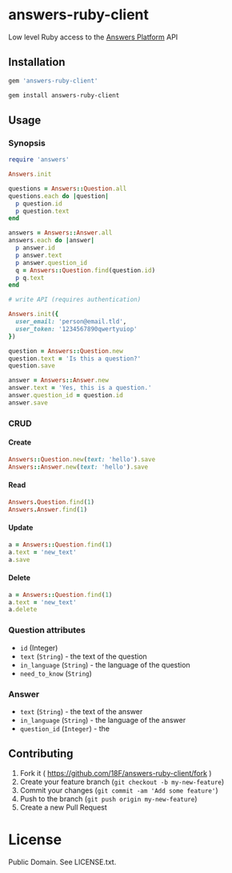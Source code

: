 # answers-ruby-client

Low level Ruby access to the [Answers Platform](https://github.com/18F/answers) API

## Installation

```ruby
gem 'answers-ruby-client'
```

```sh
gem install answers-ruby-client
```

## Usage

### Synopsis

```ruby
require 'answers'

Answers.init

questions = Answers::Question.all
questions.each do |question|
  p question.id
  p question.text
end

answers = Answers::Answer.all
answers.each do |answer|
  p answer.id
  p answer.text
  p answer.question_id
  q = Answers::Question.find(question.id)
  p q.text
end

# write API (requires authentication)

Answers.init({
  user_email: 'person@email.tld',
  user_token: '1234567890qwertyuiop'
})

question = Answers::Question.new
question.text = 'Is this a question?'
question.save

answer = Answers::Answer.new
answer.text = 'Yes, this is a question.'
answer.question_id = question.id
answer.save

```

### CRUD

#### Create

```ruby
Answers::Question.new(text: 'hello').save
Answers::Answer.new(text: 'hello').save
```

#### Read

```ruby
Answers.Question.find(1)
Answers.Answer.find(1)
```

#### Update

```ruby
a = Answers::Question.find(1)
a.text = 'new_text'
a.save
```

#### Delete

```ruby
a = Answers::Question.find(1)
a.text = 'new_text'
a.delete
```

### Question attributes

- `id` (Integer)
- `text` (`String`) - the text of the question
- `in_language` (`String`) - the language of the question
- `need_to_know` (`String`)


### Answer

- `text` (`String`) - the text of the answer
- `in_language` (`String`) - the language of the answer
- `question_id` (`Integer`) - the 

## Contributing

1. Fork it ( https://github.com/18F/answers-ruby-client/fork )
2. Create your feature branch (`git checkout -b my-new-feature`)
3. Commit your changes (`git commit -am 'Add some feature'`)
4. Push to the branch (`git push origin my-new-feature`)
5. Create a new Pull Request

# License

Public Domain. See LICENSE.txt.
